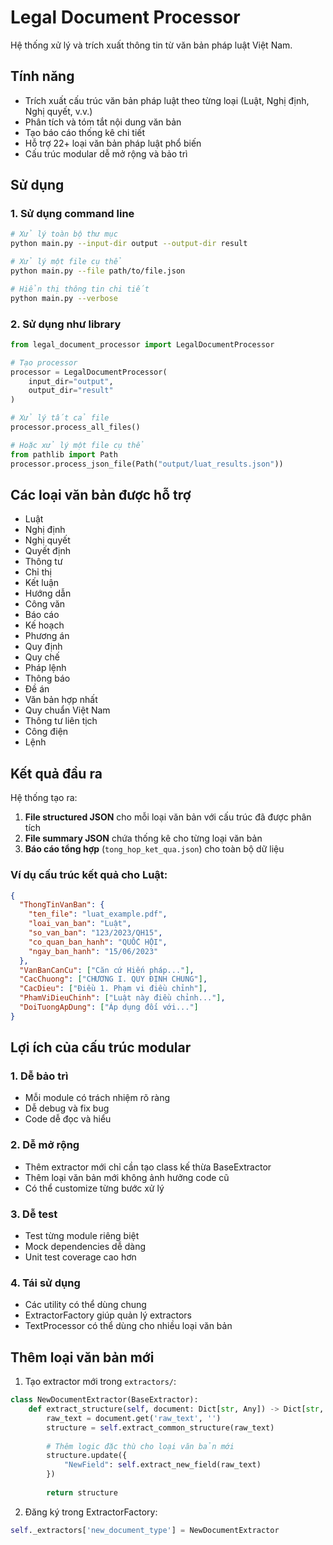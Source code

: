 # Legal Document Processor

Hệ thống xử lý và trích xuất thông tin từ văn bản pháp luật Việt Nam.

## Tính năng

- Trích xuất cấu trúc văn bản pháp luật theo từng loại (Luật, Nghị định, Nghị quyết, v.v.)
- Phân tích và tóm tắt nội dung văn bản
- Tạo báo cáo thống kê chi tiết
- Hỗ trợ 22+ loại văn bản pháp luật phổ biến
- Cấu trúc modular dễ mở rộng và bảo trì

## Sử dụng

### 1. Sử dụng command line

```bash
# Xử lý toàn bộ thư mục
python main.py --input-dir output --output-dir result

# Xử lý một file cụ thể
python main.py --file path/to/file.json

# Hiển thị thông tin chi tiết
python main.py --verbose
```

### 2. Sử dụng như library

```python
from legal_document_processor import LegalDocumentProcessor

# Tạo processor
processor = LegalDocumentProcessor(
    input_dir="output",
    output_dir="result"
)

# Xử lý tất cả file
processor.process_all_files()

# Hoặc xử lý một file cụ thể
from pathlib import Path
processor.process_json_file(Path("output/luat_results.json"))
```

## Các loại văn bản được hỗ trợ

- Luật
- Nghị định
- Nghị quyết
- Quyết định
- Thông tư
- Chỉ thị
- Kết luận
- Hướng dẫn
- Công văn
- Báo cáo
- Kế hoạch
- Phương án
- Quy định
- Quy chế
- Pháp lệnh
- Thông báo
- Đề án
- Văn bản hợp nhất
- Quy chuẩn Việt Nam
- Thông tư liên tịch
- Công điện
- Lệnh

## Kết quả đầu ra

Hệ thống tạo ra:

1. **File structured JSON** cho mỗi loại văn bản với cấu trúc đã được phân tích
2. **File summary JSON** chứa thống kê cho từng loại văn bản
3. **Báo cáo tổng hợp** (`tong_hop_ket_qua.json`) cho toàn bộ dữ liệu

### Ví dụ cấu trúc kết quả cho Luật:

```json
{
  "ThongTinVanBan": {
    "ten_file": "luat_example.pdf",
    "loai_van_ban": "Luật",
    "so_van_ban": "123/2023/QH15",
    "co_quan_ban_hanh": "QUỐC HỘI",
    "ngay_ban_hanh": "15/06/2023"
  },
  "VanBanCanCu": ["Căn cứ Hiến pháp..."],
  "CacChuong": ["CHƯƠNG I. QUY ĐỊNH CHUNG"],
  "CacDieu": ["Điều 1. Phạm vi điều chỉnh"],
  "PhamViDieuChinh": ["Luật này điều chỉnh..."],
  "DoiTuongApDung": ["Áp dụng đối với..."]
}
```

## Lợi ích của cấu trúc modular

### 1. **Dễ bảo trì**
- Mỗi module có trách nhiệm rõ ràng
- Dễ debug và fix bug
- Code dễ đọc và hiểu

### 2. **Dễ mở rộng**
- Thêm extractor mới chỉ cần tạo class kế thừa BaseExtractor
- Thêm loại văn bản mới không ảnh hưởng code cũ
- Có thể customize từng bước xử lý

### 3. **Dễ test**
- Test từng module riêng biệt
- Mock dependencies dễ dàng
- Unit test coverage cao hơn

### 4. **Tái sử dụng**
- Các utility có thể dùng chung
- ExtractorFactory giúp quản lý extractors
- TextProcessor có thể dùng cho nhiều loại văn bản

## Thêm loại văn bản mới

1. Tạo extractor mới trong `extractors/`:

```python
class NewDocumentExtractor(BaseExtractor):
    def extract_structure(self, document: Dict[str, Any]) -> Dict[str, Any]:
        raw_text = document.get('raw_text', '')
        structure = self.extract_common_structure(raw_text)
        
        # Thêm logic đặc thù cho loại văn bản mới
        structure.update({
            "NewField": self.extract_new_field(raw_text)
        })
        
        return structure
```

2. Đăng ký trong ExtractorFactory:

```python
self._extractors['new_document_type'] = NewDocumentExtractor
```
